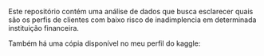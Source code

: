 Este repositório contém uma análise de dados que busca esclarecer quais são os perfis de clientes com baixo risco de inadimplencia em determinada
instituição financeira.

Também há uma cópia disponível no meu perfil do kaggle: 
